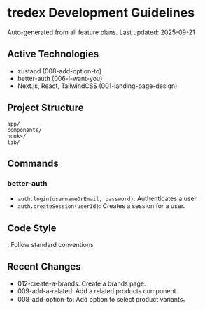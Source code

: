 # tredex Development Guidelines

Auto-generated from all feature plans. Last updated: 2025-09-21

## Active Technologies
- zustand (008-add-option-to)
- better-auth (006-i-want-you)
- Next.js, React, TailwindCSS (001-landing-page-design)

## Project Structure
```
app/
components/
hooks/
lib/
```

## Commands

### better-auth

- `auth.login(usernameOrEmail, password)`: Authenticates a user.
- `auth.createSession(userId)`: Creates a session for a user.

## Code Style
: Follow standard conventions

## Recent Changes
- 012-create-a-brands: Create a brands page.
- 009-add-a-related: Add a related products component.
- 008-add-option-to: Add option to select product variants。


<!-- MANUAL ADDITIONS START -->
<!-- MANUAL ADDITIONS END -->